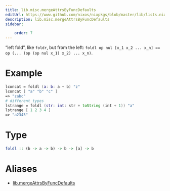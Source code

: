 ```yaml
---
title: lib.misc.mergeAttrsByFuncDefaults
editUrl: https://www.github.com/nixos/nixpkgs/blob/master/lib/lists.nix#L115C20
description: lib.misc.mergeAttrsByFuncDefaults
sidebar:

    order: 7
---
```


“left fold”, like `foldr`, but from the left:
`foldl op nul [x_1 x_2 ... x_n] == op (... (op (op nul x_1) x_2) ... x_n)`.

# Example

```nix
lconcat = foldl (a: b: a + b) "z"
lconcat [ "a" "b" "c" ]
=> "zabc"
# different types
lstrange = foldl (str: int: str + toString (int + 1)) "a"
lstrange [ 1 2 3 4 ]
=> "a2345"
```

# Type

```haskell
foldl :: (b -> a -> b) -> b -> [a] -> b
```


# Aliases

- [lib.mergeAttrsByFuncDefaults](reference/lib/lib-mergeAttrsByFuncDefaults)


